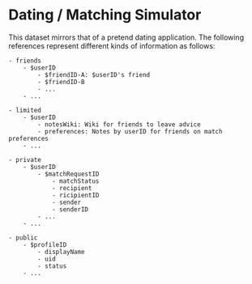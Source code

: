 # Dating / Matching Simulator

This dataset mirrors that of a pretend dating application. The following references represent different kinds of information as follows:

```
- friends
	- $userID
		- $friendID-A: $userID's friend
		- $friendID-B
		- ...
	- ...

- limited
	- $userID
		- notesWiki: Wiki for friends to leave advice
		- preferences: Notes by userID for friends on match preferences
	- ...

- private
	- $userID
		- $matchRequestID
			- matchStatus
			- recipient
			- ricipientID
			- sender
			- senderID
		- ...
	- ...

- public
	- $profileID
		- displayName
		- uid
		- status
	- ...
```
